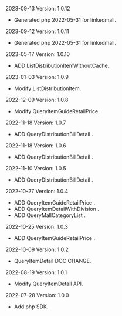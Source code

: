 2023-09-13 Version: 1.0.12
- Generated php 2022-05-31 for linkedmall.

2023-09-12 Version: 1.0.11
- Generated php 2022-05-31 for linkedmall.

2023-05-17 Version: 1.0.10
- ADD ListDistributionItemWithoutCache.

2023-01-03 Version: 1.0.9
- Modify ListDistributionItem.

2022-12-09 Version: 1.0.8
- Modify QueryItemGuideRetailPrice.

2022-11-18 Version: 1.0.7
- ADD QueryDistributionBillDetail .

2022-11-18 Version: 1.0.6
- ADD QueryDistributionBillDetail .

2022-11-10 Version: 1.0.5
- ADD QueryDistributionBillDetail .

2022-10-27 Version: 1.0.4
- ADD QueryItemGuideRetailPrice .
- ADD QueryItemDetailWithDivision .
- ADD QueryMallCategoryList .

2022-10-25 Version: 1.0.3
- ADD QueryItemGuideRetailPrice .

2022-10-09 Version: 1.0.2
- QueryItemDetail DOC CHANGE.

2022-08-19 Version: 1.0.1
- Modify QueryItemDetail API.

2022-07-28 Version: 1.0.0
- Add php SDK.

